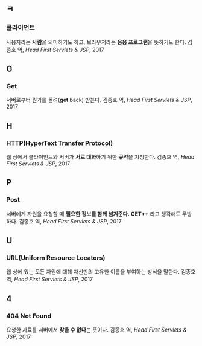 ## ㅋ

### 클라이언트
사용자라는 **사람**을 의미하기도 하고, 브라우저라는 **응용 프로그램**을 뜻하기도 한다.
김종호 역, *Head First Servlets & JSP*, 2017



## G

### Get
서버로부터 뭔가를 돌려(**get** back) 받는다.
김종호 역, *Head First Servlets & JSP*, 2017



## H

### HTTP(HyperText Transfer Protocol)
웹 상에서 클라이언트와 서버가 **서로 대화**하기 위한 **규약**을 지칭한다.
김종호 역, *Head First Servlets & JSP*, 2017



## P

### Post
서버에게 자원을 요청할 때 **필요한 정보를 함께 넘겨준다.** **GET++** 라고 생각해도 무방하다.
김종호 역, *Head First Servlets & JSP*, 2017



## U
### URL(Uniform Resource Locators)
웹 상에 있는 모든 자원에 대해 자신만의 고유한 이름을 부여하는 방식을 말한다.
김종호 역, *Head First Servlets & JSP*, 2017



## 4
### 404 Not Found
요청한 자료를 서버에서 **찾을 수 없다**는 뜻이다.
김종호 역, *Head First Servlets & JSP*, 2017
